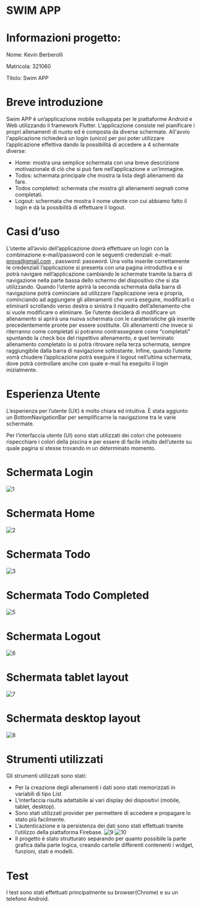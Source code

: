 # SWIM APP

# Informazioni progetto:

Nome: Kevin Berberolli

Matricola: 321060

Titolo: Swim APP

# Breve introduzione

Swim APP è un’applicazione mobile sviluppata per le piattaforme Android e Web utilizzando il framework Flutter.
L’applicazione consiste nel pianificare i propri allenamenti di nuoto ed è composta da diverse schermate. All'avvio l'applicazione richiederà un login (unico) per poi poter utilizzare l’applicazione effettiva dando la possibilità di accedere a 4 schermate diverse:

-	Home: mostra una semplice schermata con una breve descrizione motivazionale di ciò che si può fare nell’applicazione e un’immagine.
-	Todos: schermata principale che mostra la lista degli allenamenti da fare.
-	Todos completed: schermata che mostra gli allenamenti segnati come completati.
-	Logout: schermata che mostra il nome utente con cui abbiamo fatto il login e dà la possibilità di effettuare il logout.

# Casi d’uso

L’utente all’avvio dell’applicazione dovrà effettuare un login con la combinazione e-mail/password con le seguenti credenziali: e-mail: prova@gmail.com , password: password.
Una volta inserite correttamente le credenziali l’applicazione si presenta con una pagina introduttiva e si potrà navigare nell’applicazione cambiando le schermate tramite la barra di navigazione nella parte bassa dello schermo del dispositivo che si sta utilizzando.
Quando l’utente aprirà la seconda schermata dalla barra di navigazione potrà cominciare ad utilizzare l’applicazione vera e propria, cominciando ad aggiungere gli allenamenti che vorrà eseguire, modificarli o eliminarli scrollando verso destra o sinistra il riquadro dell’allenamento che si vuole modificare o eliminare. Se l’utente deciderà di modificare un allenamento si aprirà una nuova schermata con le caratteristiche già inserite precedentemente pronte per essere sostituite.
Gli allenamenti che invece si riterranno come completati si potranno contrassegnare come “completati” spuntando la check box del rispettivo allenamento, e quel terminato allenamento completato lo si potrà ritrovare nella terza schermata, sempre raggiungibile dalla barra di navigazione sottostante.
Infine, quando l’utente vorrà chiudere l’applicazione potrà eseguire il logout nell’ultima schermata, dove potrà controllare anche con quale e-mail ha eseguito il login inizialmente.

# Esperienza Utente

L’esperienza per l’utente (UX) è molto chiara ed intuitiva. È stata aggiunto un BottomNavigationBar per semplificarne la navigazione tra le varie schermate. 

Per l’interfaccia utente (UI) sono stati utilizzati dei colori che potessero rispecchiare i colori della piscina e per essere di facile intuito dell’utente su quale pagina si stesse trovando in un determinato momento.

# Schermata Login
![1](https://github.com/abckev/swim_application/assets/49757916/362a61c0-86d5-4643-a627-60134a5336eb)

# Schermata Home
![2](https://github.com/abckev/swim_application/assets/49757916/359e163a-8b1b-46ae-89d9-df45a084e19b)

# Schermata Todo
![3](https://github.com/abckev/swim_application/assets/49757916/20d0d5b6-dc76-47d4-8521-6a4b9cae0342)

# Schermata Todo Completed
![5](https://github.com/abckev/swim_application/assets/49757916/6fb37a09-efd8-4306-8b2e-71f9ba6c5cac)

# Schermata Logout
![6](https://github.com/abckev/swim_application/assets/49757916/ae46f7b6-627d-466e-9aa8-f72eb7d96e3d)

# Schermata tablet layout
![7](https://github.com/abckev/swim_application/assets/49757916/14b1d70e-7bfd-4124-8e3b-523fb05a5c6b)

# Schermata desktop layout
![8](https://github.com/abckev/swim_application/assets/49757916/6aa64f0e-9c0f-4080-8079-44ca76e91a0f)




# Strumenti utilizzati

Gli strumenti utilizzati sono stati:
-	Per la creazione degli allenamenti i dati sono stati memorizzati in variabili di tipo List
-	L’interfaccia risulta adattabile ai vari display dei dispositivi (mobile, tablet, desktop).
-	Sono stati utilizzati provider per permettere di accedere e propagare lo stato più facilmente.
-	L’autenticazione e la persistenza dei dati sono stati effettuati tramite l’utilizzo della piattaforma Firebase.
  ![9](https://github.com/abckev/swim_application/assets/49757916/2f645a82-c7af-435a-8f74-6fd3af320732)
  ![10](https://github.com/abckev/swim_application/assets/49757916/b7fe58e0-18e9-4a70-8d56-d7e34aec6ccc)
-	Il progetto è stato strutturato separando per quanto possibile la parte grafica dalla parte logica, creando cartelle differenti contenenti i widget, funzioni, stati e modelli.

# Test

I test sono stati effettuati principalmente su browser(Chrome) e su un telefono Android.



